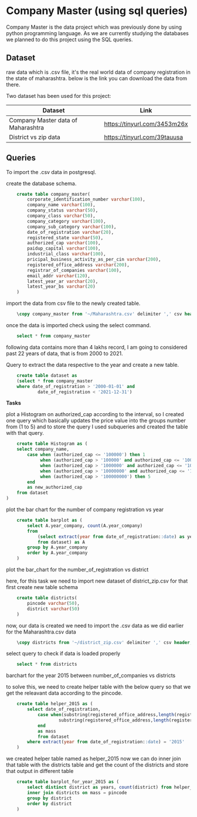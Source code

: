 
# Company Master (using sql queries)

Company Master is the data project which was previously done by using
python programming language. As we are currently studying the databases
we planned to do this project using the SQL queries.

## Dataset

raw data which is .csv file, it's the real world data of company registration in the state of maharashtra.
below is the link you can download the data from there.

Two dataset has been used for this project:

| Dataset | Link |
| --- | --- |
| Company Master data of Maharashtra | https://tinyurl.com/3453m26x |
| District vs zip data | https://tinyurl.com/39tauusa |


## Queries

To import the .csv data in postgresql. 

create the database schema.

```sql
    create table company_master(
        corporate_identification_number varchar(100),
        company_name varchar(100),
        company_status varchar(50),
        company_class varchar(50),
        company_category varchar(100),
        company_sub_category varchar(100),
        date_of_registration varchar(20),
        registered_state varchar(50),
        authorized_cap varchar(100),
        paidup_capital varchar(100),
        industrial_class varchar(100),
        pricipal_business_activity_as_per_cin varchar(200),
        registered_office_address varchar(200),
        registrar_of_companies varchar(100),
        email_addr varchar(120),
        latest_year_ar varchar(20),
        latest_year_bs varchar(20)
    )
```

import the data from csv file to the newly created table.

```sql
    \copy company_master from '~/Maharashtra.csv' delimiter ',' csv header; 

```

once the data is imported check using the select command.

```sql
    select * from company_master
```

following data contains more than 4 lakhs record, I am going to considered past
22 years of data, that is from 2000 to 2021.

Query to extract the data respective to the year and create a new table.

```sql
    create table dataset as
    (select * from company_master
    where date_of_registration > '2000-01-01' and
            date_of_registration < '2021-12-31')
```

**Tasks** 

plot a Histogram on authorized_cap according to the interval, so I created one query which basically updates
the price value into the groups number from (1 to 5) and to store the query I used subqueries and 
created the table with that query.

```sql
    create table Histogram as (
	select company_name,
		case when (authorized_cap <= '100000') then 1
			 when (authorized_cap > '100000' and authorized_cap <= '1000000') then 2
			 when (authorized_cap > '1000000' and authorized_cap <= '10000000') then 3
			 when (authorized_cap > '10000000' and authorized_cap <= '100000000') then 4
			 when (authorized_cap > '100000000') then 5
		end
		as new_authorized_cap
	from dataset
)
```

plot the bar chart for the number of company registration vs year

```sql
    create table barplot as (
        select A.year_company, count(A.year_company)
        from 
            (select extract(year from date_of_registration::date) as year_company
            from dataset) as A
        group by A.year_company
        order by A.year_company
    )
```

plot the bar_chart for the number_of_registration vs district

here, for this task we need to import new dataset of district_zip.csv
for that first create new table schema

```sql
    create table districts(
        pincode varchar(50),
        district varchar(50)
    )
```

now, our data is created we need to import the .csv data as we did earlier for
the Maharashtra.csv data

```sql
    \copy districts from '~/district_zip.csv' delimiter ',' csv header;
```

select query to check if data is loaded properly

```sql
    select * from districts
```

barchart for the year 2015 between number_of_companies vs districts

to solve this, we need to create helper table with the below query so that
we get the releavant data according to the pincode.

```sql
    create table helper_2015 as (
        select date_of_registration,
            case when(substring(registered_office_address,length(registered_office_address)-5,length(registered_office_address)) >= '000000') then
                    substring(registered_office_address,length(registered_office_address)-5,length(registered_office_address))
            end
            as mass
            from dataset
        where extract(year from date_of_registration::date) = '2015'
    )
```
we created helper table named as helper_2015 now we can do inner join that table
with the districts table and get the count of the districts and store that output
in different table

```sql
    create table barplot_for_year_2015 as (
        select distinct district as years, count(district) from helper_2015
        inner join districts on mass = pincode
        group by district
        order by district
    )
```

